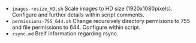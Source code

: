 - ```images-resize_HD.sh``` Scale images to HD size (1920x1080pixels). Configure and further details within script comments.
- ```permissions-755_644.sh``` Change recursively directory permisions to 755 and file permissions to 644. Configure within script.
- ```rsync.md``` Breif information regarding rsync.


